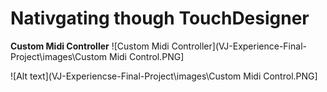 Nativgating though TouchDesigner
====

**Custom Midi Controller**
![Custom Midi Controller](VJ-Experience-Final-Project\images\Custom Midi Control.PNG]

![Alt text](VJ-Experiencse-Final-Project\images\Custom Midi Control.PNG]